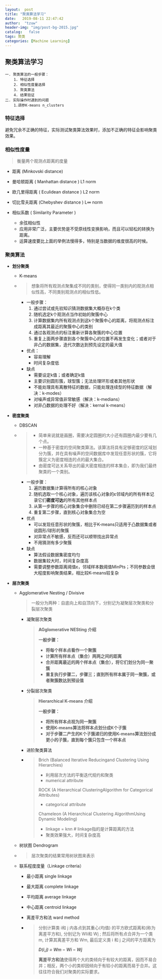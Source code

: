 ```yaml
---
layout:  post
title: "聚类算法学习" 
date:   2019-08-11 22:47:42                    
author:  "tzuw"
header-img: "img/post-bg-2015.jpg"
catalog:   false
tags: 聚类
categories: [Machine Learning]
---
```

## 聚类算法学习

```
一. 聚类算法的一般步骤：
    1. 特征选择
    2. 相似性度量选择
    3. 聚类算法
    4. 结果验证
二. 实际操作时遇到的问题
    1.调参K-means n_clusters
```

### 特征选择

避免冗余不正确的特征，实际测试聚类算法效果时，添加不正确的特征会影响聚类效果。

### 相似性度量

> 衡量两个观测点距离的度量

-  距离 (Minkovski  distance)
  -  曼哈顿距离 ( Manhattan distance ) L1 norm
  -  欧几里得距离 ( Eculidean distance ) L2 norm
  -  切比雪夫距离 (Chebyshev distance ) L∞ norm


- 相似系数 ( Similarity Parameter )
  - 余弦相似性
  - 应用非常广泛，主要优势是不受原线性变换影响，而且可以轻松的转换为距离。
  - 运算速度要比上面的举例法慢得多，特别是当数据的维度很高的时候。

### 聚类算法

- **划分聚类**

  - K-means

  - > 想象将所有观测点聚集成不同的类别，使得同一类别内的观测点相似性高，不同类别观测点的相似性低。

    - 一般步骤：
      1. 通过尝试或先验知识猜测数据集大概存在k个类
      2. 随机选定k个观测点当作初始的聚簇中心
      3. 计算数据集内所有观测点到这k个聚簇中心的距离，将观测点标注成距离其最近的聚簇中心的类别
      4. 通过各观测点的标注重新计算各聚簇的中心位置
      5. 重复上面两步骤直到各个聚簇中心的位置不再发生变化；或者对于非凸的数据集，迭代次数达到预先设定的最大值
    - 优点：
      - 容易理解
      - 时间复杂度低
    - 缺点
      - 需要设定k值；或者确定k值
      - 主要识别圆形簇，球型簇；无法处理环形或者其他形状
      - 不能处理具有离散特征的数据，只能处理连续型的特征数据（解决：k-modes）
      - 对噪声或异常值非常敏感（解决：k-medians）
      - 对非凸数据的处理不好（解决：kernal k-means）

- **密度聚类**

  - DBSCAN	

  - > - 简单来说就是画圈，需要决定圆圈的大小还有圆圈内最少要有几个点。
    > - 一种基于密度的空间聚类算法。该算法将具有足够密度的区域划分为簇，并在具有噪声的空间数据库中发现任意形状的簇，它将簇定义为密度相连的点的最大集合。
    > - 由密度可达关系导出的最大密度相连的样本集合，即为我们最终聚类的一个类别。

    - 一般步骤：
      1. 遍历数据集计算得所有的核心对象
      2. 随机选取一个核心对象，遍历该核心对象的ε邻域内的所有样本记录它们**密度可达**的所有其他样本点
      3. 从第一步骤的核心对象集合中删除已经在第二步骤遍历到的样本点
      4. 重复第二步骤，直到核心对象集合为空
    - 优点
      - 可以发现任意形状的聚簇，相比于K-means只适用于凸数据集或者说圆形/球形的聚簇
      - 对异常点不敏感，反而还可以顺带找出异常点
      - 不用猜测有多少聚簇
    - 缺点
      - 算法假设数据集密度均匀
      - 数据集较大时，时间复杂度高
      - 需要调整参数距离阈值ε，邻域样本数阈值MinPts；不同参数会很大程度影响聚类结果，相比较K-means较复杂

- **层次聚类**

  - Agglomerative Nesting / Divisive

    > 一般分为两种：自底向上和自顶向下，分别记为凝聚层次聚类和分裂层次聚类

    - 凝聚层次聚类

      >  **AGglomerative NESting 介绍**
      >
      >  **一般步骤：**
      >
      >  - **将每个样本点看作一个聚簇**
      >  - **计算所有样本点（集合）两两之间的距离**
      >  - **合并距离最近的两个样本点（集合），将它们划分为同一聚簇**
      >  - **重复执行步骤二，步骤三；直到所有样本属于同一聚簇，或者聚簇数达到预设值**

    - 分裂层次聚类

      > **Hierarchical K-means 介绍**
      >
      > **一般步骤：**
      >
      > - **将所有样本点视为同一聚簇**
      > - **使用K-means算法将样本点划分成K个子簇**
      > - **对于步骤二产生的K个子簇递归的使用K-means算法划分成更小的子簇，直到每个簇只包含一个样本点**

    - 进阶聚类算法

    - > Brich (Balanced Iterative Reducingand Clustering Using Hierarchies)
      >
      > - 利用层次方法的平衡迭代规约和聚类
      > - numerical attribute
      >
      > ROCK (A Hierarchical ClusteringAlgorithm for Categorical Attributes)
      >
      > - categorical attribute
      >
      > Chameleon (A Hierarchical Clustering AlgorithmUsing Dynamic Modeling)
      >
      > - linkage = knn  # linkage指的是计算距离的方法
      > - 聚类效果强大，时间复杂度高

  - 树状图 Dendrogram

  - > 层次聚类的结果常用树状图来表示

  - 联系程度度量（Linkage criteria）

    - 最小距离 single linkage

    - 最大距离 complete linkage

    - 平均距离 average linkage

    - 中心距离 centroid linkage

    - 离差平方和法 ward method

    - > 分别计算类 i和 j 内各点到其重心(均值) 的平方欧式距离和(称为离差平方和), 分别记为 WIi和 Wj ; 然后将所有点合并为一个类 m, 计算其离差平方和 Wm, 最后定义类 i 和 j 之间的平方距离为
      >
      > ***D(i,j) = Wm − Wi − Wj***
      >
      > **离差平方和法**使得两个大的类倾向于有较大的距离，因而不易合并；相反，两个小的类却因倾向于有较小的距离而易于合并。这往往符合我们对聚类的实际要求。
